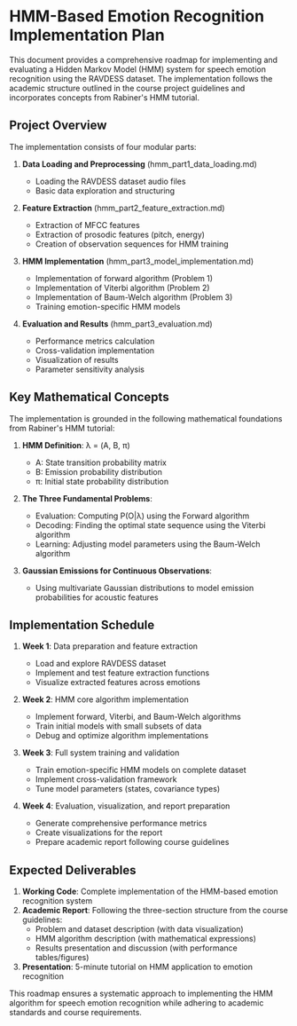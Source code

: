 # HMM-Based Emotion Recognition Implementation Plan

This document provides a comprehensive roadmap for implementing and evaluating a Hidden Markov Model (HMM) system for speech emotion recognition using the RAVDESS dataset. The implementation follows the academic structure outlined in the course project guidelines and incorporates concepts from Rabiner's HMM tutorial.

## Project Overview

The implementation consists of four modular parts:

1. **Data Loading and Preprocessing** (hmm_part1_data_loading.md)
   - Loading the RAVDESS dataset audio files
   - Basic data exploration and structuring

2. **Feature Extraction** (hmm_part2_feature_extraction.md)
   - Extraction of MFCC features
   - Extraction of prosodic features (pitch, energy)
   - Creation of observation sequences for HMM training

3. **HMM Implementation** (hmm_part3_model_implementation.md)
   - Implementation of forward algorithm (Problem 1)
   - Implementation of Viterbi algorithm (Problem 2)
   - Implementation of Baum-Welch algorithm (Problem 3)
   - Training emotion-specific HMM models

4. **Evaluation and Results** (hmm_part3_evaluation.md)
   - Performance metrics calculation
   - Cross-validation implementation
   - Visualization of results
   - Parameter sensitivity analysis

## Key Mathematical Concepts

The implementation is grounded in the following mathematical foundations from Rabiner's HMM tutorial:

1. **HMM Definition**: λ = (A, B, π)
   - A: State transition probability matrix
   - B: Emission probability distribution
   - π: Initial state probability distribution

2. **The Three Fundamental Problems**:
   - Evaluation: Computing P(O|λ) using the Forward algorithm
   - Decoding: Finding the optimal state sequence using the Viterbi algorithm
   - Learning: Adjusting model parameters using the Baum-Welch algorithm

3. **Gaussian Emissions for Continuous Observations**:
   - Using multivariate Gaussian distributions to model emission probabilities for acoustic features

## Implementation Schedule

1. **Week 1**: Data preparation and feature extraction
   - Load and explore RAVDESS dataset
   - Implement and test feature extraction functions
   - Visualize extracted features across emotions

2. **Week 2**: HMM core algorithm implementation
   - Implement forward, Viterbi, and Baum-Welch algorithms
   - Train initial models with small subsets of data
   - Debug and optimize algorithm implementations

3. **Week 3**: Full system training and validation
   - Train emotion-specific HMM models on complete dataset
   - Implement cross-validation framework
   - Tune model parameters (states, covariance types)

4. **Week 4**: Evaluation, visualization, and report preparation
   - Generate comprehensive performance metrics
   - Create visualizations for the report
   - Prepare academic report following course guidelines

## Expected Deliverables

1. **Working Code**: Complete implementation of the HMM-based emotion recognition system
2. **Academic Report**: Following the three-section structure from the course guidelines:
   - Problem and dataset description (with data visualization)
   - HMM algorithm description (with mathematical expressions)
   - Results presentation and discussion (with performance tables/figures)
3. **Presentation**: 5-minute tutorial on HMM application to emotion recognition

This roadmap ensures a systematic approach to implementing the HMM algorithm for speech emotion recognition while adhering to academic standards and course requirements.
